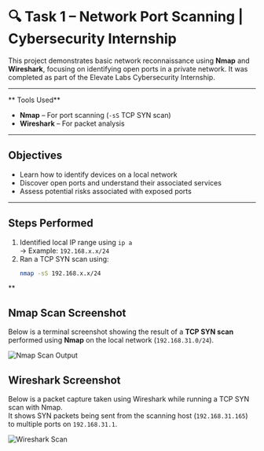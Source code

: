 # 🔍 Task 1 – Network Port Scanning | Cybersecurity Internship

This project demonstrates basic network reconnaissance using **Nmap** and **Wireshark**, focusing on identifying open ports in a private network. It was completed as part of the Elevate Labs Cybersecurity Internship.

---

** Tools Used**
- **Nmap** – For port scanning (`-sS` TCP SYN scan)
- **Wireshark** – For packet analysis

---

## Objectives
- Learn how to identify devices on a local network
- Discover open ports and understand their associated services
- Assess potential risks associated with exposed ports

---

##  Steps Performed
1. Identified local IP range using `ip a`  
   → Example: `192.168.x.x/24`
2. Ran a TCP SYN scan using:
   ```bash
   nmap -sS 192.168.x.x/24
   
**

## Nmap Scan Screenshot

Below is a terminal screenshot showing the result of a **TCP SYN scan** performed using **Nmap** on the local network (`192.168.31.0/24`).

![Nmap Scan Output](nmap_scan.png)

## Wireshark Screenshot

Below is a packet capture taken using Wireshark while running a TCP SYN scan with Nmap.  
It shows SYN packets being sent from the scanning host (`192.168.31.165`) to multiple ports on `192.168.31.1`.

![Wireshark Scan](wireshark_scan.png)


